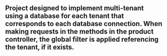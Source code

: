 ## Project designed to implement multi-tenant using a database for each tenant that corresponds to each database connection. When making requests in the methods in the product controller, the global filter is applied referencing the tenant, if it exists.
